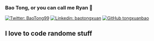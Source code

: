 ### Bao Tong, or you can call me Ryan 👋
[![Twitter: BaoTong99](https://img.shields.io/twitter/follow/BaoTong99?style=social)](https://twitter.com/BaoTong99)
[![Linkedin: baotongxuan](https://img.shields.io/badge/-baotongxuan-blue?style=flat-square&logo=Linkedin&logoColor=white&link=https://www.linkedin.com/in/baotongxuan/)](https://www.linkedin.com/in/baotongxuan/)
[![GitHub tongxuanbao](https://img.shields.io/github/followers/tongxuanbao?label=follow&style=social)](https://github.com/tongxuanbao)

## I love to code randome stuff

<!--
**tongxuanbao/tongxuanbao** is a ✨ _special_ ✨ repository because its `README.md` (this file) appears on your GitHub profile.

Here are some ideas to get you started:

- 🔭 I’m currently working on ...
- 🌱 I’m currently learning ...
- 👯 I’m looking to collaborate on ...
- 🤔 I’m looking for help with ...
- 💬 Ask me about ...
- 📫 How to reach me: ...
- 😄 Pronouns: ...
- ⚡ Fun fact: ...
-->
